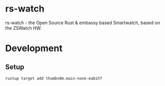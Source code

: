 # rs-watch
rs-watch - the Open Source Rust &amp; embassy based Smartwatch, based on the ZSWatch HW.

# Development
## Setup

```shell
rustup target add thumbv8m.main-none-eabihf
```

